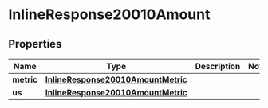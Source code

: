 

# InlineResponse20010Amount

## Properties

Name | Type | Description | Notes
------------ | ------------- | ------------- | -------------
**metric** | [**InlineResponse20010AmountMetric**](InlineResponse20010AmountMetric.md) |  | 
**us** | [**InlineResponse20010AmountMetric**](InlineResponse20010AmountMetric.md) |  | 




